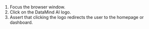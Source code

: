 1. Focus the browser window.
2. Click on the DataMind AI logo.
3. Assert that clicking the logo redirects the user to the homepage or dashboard.